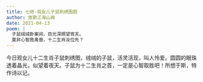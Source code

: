 ```yaml
---
title: 七绝·观女儿子鼠刺绣图题
author: 放歌江海山阙
date: 2021-04-13
poem: |
  子鼠绒绒卧案间，目光深烱望宵天。
  莫非心智胜禽兽，十二生肖汝位先？
---
```


今日观女儿十二生肖子鼠刺绣图，绒绒的子鼠，活灵活现，叫人怜爱。圆圆的眼珠透着晶光，似望着夜天。子鼠为十二生肖之首，一定是心智取胜吧！所想于斯，特作诗以记。
